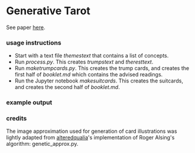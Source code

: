 # Generative Tarot

See paper [here](EXAG_Workshop__Generative_Tarot.pdf).

### usage instructions

- Start with a text file *themestext* that contains a list of concepts.
- Run *process.py*. This creates *trumpstext* and *theresttext*.
- Run *maketrumpcards.py*. This creates the trump cards, and creates the first half of *booklet.md* which contains the advised readings.
- Run the Jupyter notebook *makesuitcards*. This creates the suitcards, and creates the second half of *booklet.md*.

### example output



### credits

The image approximation used for generation of card illustrations was lightly adapted from [alteredqualia](https://alteredqualia.com/visualization/evolve/)'s implementation of Roger Alsing's algorithm: genetic_approx.py.

